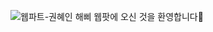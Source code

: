 ![웹파트-권혜인](https://user-images.githubusercontent.com/79238676/227775183-4427c4c9-e5d1-49bd-a628-592470cdf1d2.png)
해삐 웹팟에 오신 것을 환영합니다🌼
